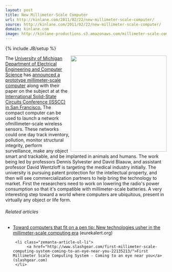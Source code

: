 ```yaml
---
layout: post
title: New Millimeter-Scale Computer
url: http://kinlane.com/2011/02/22/new-millimeter-scale-computer/
source: http://kinlane.com/2011/02/22/new-millimeter-scale-computer/
domain: kinlane.com
image: http://kinlane-productions.s3.amazonaws.com/millimeter-scale-computer.jpg
---
```

{% include JB/setup %}<p>
     <img class="c1"
        src="http://kinlane-productions.s3.amazonaws.com/millimeter-scale-computer.jpg"
        alt=""
        width="300"
        align="right" />The <a href="http://www.eecs.umich.edu/"
        target="_blank">University of Michigan Department of Electrical Engineering and Computer Science</a> has <a href="http://ns.umich.edu/htdocs/releases/story.php?id=8278"
        target="_blank">announced a prototype millimeter-scale computer</a> along with their paper on the subject at at the <a href="http://isscc.org/"
        target="_blank">International Solid-State Circuits Conference (ISSCC) in San Francisco.</a> The compact computer can be used to launch a network ofmillimeter-scale wireless sensors. These networks could one day track inventory, pollution, monitor structural integrity, perform surveillance, make any object smart and trackable, and be implanted in animals and humans. The work being led by professors Dennis Sylvester and David Blaauw, and assistant professor David Wentzloff is targeting the medical industry initially. The university is pursuing patent protection for the intellectual property, and then will see commercialization partners to help bring the technology to market. First the researchers need to work on lowering the radio's power consumption so that it's compatible with millimeter-scale batteries. A very interesting step toward a world where computers are ubiquitous, present in virtually any object or life form.
</p>

<h6 class="zemanta-related-title c2">
     Related articles
</h6>

<ul class="zemanta-article-ul">
     <li class="zemanta-article-ul-li">
          <a href="http://www.eurekalert.org/pub_releases/2011-02/uom-tct022111.php">Toward computers that fit on a pen tip: New technologies usher in the millimeter-scale computing era</a> (eurekalert.org)
     </li>

     <li class="zemanta-article-ul-li">
          <a href="http://www.slashgear.com/first-millimeter-scale-computing-system-coming-to-an-eye-near-you-22135213/">First Millimeter Scale Computing System - Coming to an eye near you</a> (slashgear.com)
     </li>
</ul>